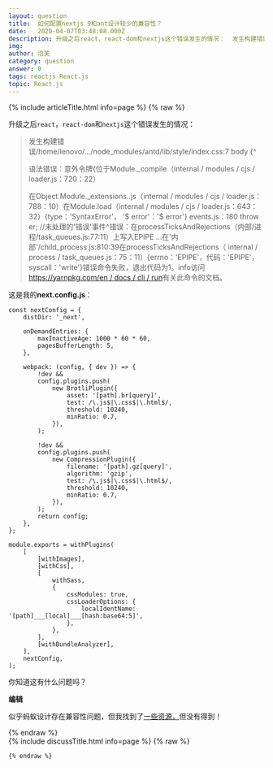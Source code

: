 ```yaml
---
layout: question
title:  如何配置nextjs 9和ant设计较少的兼容性？
date:   2020-04-07T03:48:08.000Z
description: 升级之后react，react-dom和nextjs这个错误发生的情况：  发生构建错误/home/lenovo/.../node_modules/...
img: 
author: 泡芙
category: question
answer: 0
tags: reactjs React.js
topic: React.js
---
```

<div class="article-root">
  <div class="article">
    {% include articleTitle.html info=page %}
    {% raw %}
    <div class="article-content"><p><font style="vertical-align: inherit;"><font style="vertical-align: inherit;">升级之后</font></font><code>react</code><font style="vertical-align: inherit;"><font style="vertical-align: inherit;">，</font></font><code>react-dom</code><font style="vertical-align: inherit;"><font style="vertical-align: inherit;">和</font></font><code>nextjs</code><font style="vertical-align: inherit;"><font style="vertical-align: inherit;">这个错误发生的情况：</font></font></p>

<blockquote>
  <p><font style="vertical-align: inherit;"><font style="vertical-align: inherit;">发生构建错误/home/lenovo/.../node_modules/antd/lib/style/index.css:7 body {^</font></font></p>
  
  <p><font style="vertical-align: inherit;"><font style="vertical-align: inherit;">语法错误：意外令牌{位于Module._compile（internal / modules / cjs / loader.js：720：22）</font></font></p>
  
  <p><font style="vertical-align: inherit;"><font style="vertical-align: inherit;">在Object.Module._extensions..js（internal / modules / cjs / loader.js：788：10）在Module.load（internal / modules / cjs / loader.js：643：32）{type：'SyntaxError'， '$ error'：'$ error'} events.js：180 throw er; </font><font style="vertical-align: inherit;">//未处理的'错误'事件^错误：在processTicksAndRejections（内部/进程/task_queues.js:77:11）上写入EPIPE ...在'内部'/child_process.js:810:39在processTicksAndRejections（ internal / process / task_queues.js：75：11）{errno：'EPIPE'，代码：'EPIPE'，syscall：'write'}错误命令失败，退出代码为1。info访问</font></font><a href="https://yarnpkg.com/en/docs/cli/run" rel="nofollow noreferrer"><font style="vertical-align: inherit;"><font style="vertical-align: inherit;">https://yarnpkg.com/en / docs / cli / run</font></font></a><font style="vertical-align: inherit;"><font style="vertical-align: inherit;">有关此命令的文档。</font></font></p>
</blockquote>

<p><font style="vertical-align: inherit;"><font style="vertical-align: inherit;">这是我的</font></font><strong><font style="vertical-align: inherit;"><font style="vertical-align: inherit;">next.config.js</font></font></strong><font style="vertical-align: inherit;"><font style="vertical-align: inherit;">：</font></font></p>

<pre><code>const nextConfig = {<font></font>
    distDir: '_next',<font></font>
<font></font>
    onDemandEntries: {<font></font>
        maxInactiveAge: 1000 * 60 * 60,<font></font>
        pagesBufferLength: 5,<font></font>
    },<font></font>
<font></font>
    webpack: (config, { dev }) =&gt; {<font></font>
        !dev &amp;&amp;<font></font>
        config.plugins.push(<font></font>
            new BrotliPlugin({<font></font>
                asset: '[path].br[query]',<font></font>
                test: /\.js$|\.css$|\.html$/,<font></font>
                threshold: 10240,<font></font>
                minRatio: 0.7,<font></font>
            }),<font></font>
        );<font></font>
<font></font>
        !dev &amp;&amp;<font></font>
        config.plugins.push(<font></font>
            new CompressionPlugin({<font></font>
                filename: '[path].gz[query]',<font></font>
                algorithm: 'gzip',<font></font>
                test: /\.js$|\.css$|\.html$/,<font></font>
                threshold: 10240,<font></font>
                minRatio: 0.7,<font></font>
            }),<font></font>
        );<font></font>
        return config;<font></font>
    },<font></font>
};<font></font>
<font></font>
module.exports = withPlugins(<font></font>
    [<font></font>
        [withImages],<font></font>
        [withCss],<font></font>
        [<font></font>
            withSass,<font></font>
            {<font></font>
                cssModules: true,<font></font>
                cssLoaderOptions: {<font></font>
                    localIdentName: '[path]___[local]___[hash:base64:5]',<font></font>
                },<font></font>
            },<font></font>
        ],<font></font>
        [withBundleAnalyzer],<font></font>
    ],<font></font>
    nextConfig,<font></font>
);<font></font>
</code></pre>

<p><font style="vertical-align: inherit;"><font style="vertical-align: inherit;">你知道这有什么问题吗？</font></font></p>

<p><strong><font style="vertical-align: inherit;"><font style="vertical-align: inherit;">编辑</font></font></strong></p>

<p><font style="vertical-align: inherit;"><font style="vertical-align: inherit;">似乎蚂蚁设计存在兼容性问题，</font><font style="vertical-align: inherit;">但</font><font style="vertical-align: inherit;">我找到了</font></font><a href="https://github.com/zeit/next.js/issues/8054" rel="nofollow noreferrer"><font style="vertical-align: inherit;"><font style="vertical-align: inherit;">一些资源，</font></font></a><font style="vertical-align: inherit;"><font style="vertical-align: inherit;">但没有得到！</font></font></p></div>
    {% endraw %}
  </div>

  <div class="discuss-wrapper">
    {% include discussTitle.html info=page %}
    {% raw %}
    
    {% endraw %}
  </div>
<div>

